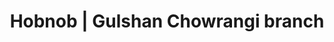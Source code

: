 ---
title: "Hobnob | Gulshan Chowrangi branch"
url: /karachi/hobnob-gulshan-chowrangi-branch/
shop: bakery
---